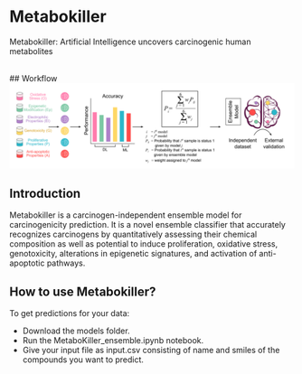 # Metabokiller
Metabokiller: Artificial Intelligence uncovers carcinogenic human metabolites

<br/>
## Workflow

<img src="Images/GH_Cover.png"> 

## Introduction

Metabokiller is a carcinogen-independent ensemble model for carcinogenicity prediction. It is a novel ensemble classifier that accurately recognizes carcinogens by quantitatively assessing their chemical composition as well as potential to induce proliferation, oxidative stress, genotoxicity, alterations in epigenetic signatures, and activation of anti-apoptotic pathways.

## How to use Metabokiller?

To get predictions for your data:<br/>
- Download the models folder.<br/>
- Run the MetaboKiller_ensemble.ipynb notebook.<br/>
- Give your input file as input.csv consisting of name and smiles of the compounds you want to predict.<br/>
<!-- comment -->

